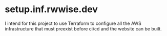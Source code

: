 # setup.inf.rwwise.dev
I intend for this project to use Terraform to configure all the AWS infrastructure that must preexist before ci/cd and the website can be built.
